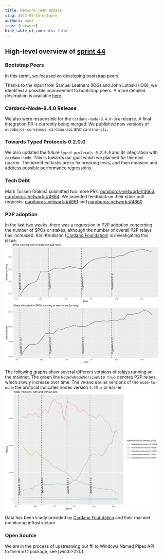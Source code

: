 ```yaml
---
title: Network Team Update
slug: 2023-09-15-network
authors: coot
tags: [network]
hide_table_of_contents: false
---
```


## High-level overview of [sprint 44][sprint-44]

### Bootstrap Peers

In this sprint, we focused on developing bootstrap peers.

Thanks to the input from Samuel Leathers (IOG) and John Lotoski (IOG), we
identified a possible improvement to bootstrap peers. A more detailed
description is available [here][ouroboros-network-#4675].

### Cardano-Node-8.4.0 Release

We also were responsible for the `cardano-node-8.4.0-pre` release.  A final
integration [PR][cardano-node-#5467] is currently being merged. We published
new versions of `ouroboros-consensus`, `cardano-api` and `cardano-cli`.

### Towards Typed Protocols 0.2.0.0

We also updated the future `typed-protocols-0.2.0.0` and its integration with
`cardano-node`.  This is towards our goal which we planned for the next
quarter.  The identified tasks are to fix breaking tests, and then measure and
address possible performance regressions.

### Tech Debt

Mark Tullsen (Galois) submitted two more PRs: [ouroboros-network-#4663],
[ouroboros-network-#4664].  We provided feedback on their other pull requests: [ouroboros-network-#4661] and 
[ouroboros-network-#4660].

### P2P adoption

In the last two weeks, there was a regression in P2P adoption concerning
the number of SPOs or stakes, although the number of overall P2P relays has
increased.  Karl Knutsson ([Cardano Foundation][CF]) is investigating 
this issue.
![P2P relays](/images/network/2023-09-14-p2p-relays.png)


The following graphs show several different versions of relays running on the mainnet.  The
green line `NodeToNodeVersionV10.True` denotes P2P relays, which slowly
increase over time.  The `V9` and earlier versions of the `node-to-node`
the protocol indicates nodes version `1.35.x` or earlier.
![node versions](/images/network/2023-09-14-relay-versions.png)

Data has been kindly provided by [Cardano Foundation][CF] and their mainnet
monitoring infrastructure.

### Open Source

We are in the process of upstreaming our ffi to Windows Named Pipes API to the `Win32` package, see [win32-220].

[CF]: https://cardanofoundation.org/
[Galois]: https://galois.com/
[cardano-node-#5467]: https://github.com/input-output-hk/cardano-node/pull/5467
[ouroboros-network-#3836]: https://github.com/input-output-hk/ouroboros-network/issues/3836
[ouroboros-network-#4660]: https://github.com/input-output-hk/ouroboros-network/pull/4660
[ouroboros-network-#4661]: https://github.com/input-output-hk/ouroboros-network/pull/4661
[ouroboros-network-#4663]: https://github.com/input-output-hk/ouroboros-network/pull/4663
[ouroboros-network-#4664]: https://github.com/input-output-hk/ouroboros-network/pull/4664
[ouroboros-network-#4675]: https://github.com/input-output-hk/ouroboros-network/issues/4675
[sprint-44]: https://github.com/orgs/input-output-hk/projects/19/views/16?filterQuery=sprint%3A%22sprint+44%22
[win32-#220]: https://github.com/haskell/win32/pull/220
